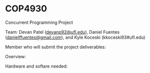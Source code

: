 COP4930
=======

Concurrent Programming Project

Team:
Devan Patel (devanp92@ufl.edu),
Daniel Fuentes (danielffuentes@gmail.com), and Kyle Koceski (kkoceski93#ufl.edu)

Member who will submit the project deliverables:


Overview:


Hardware and softare needed:


